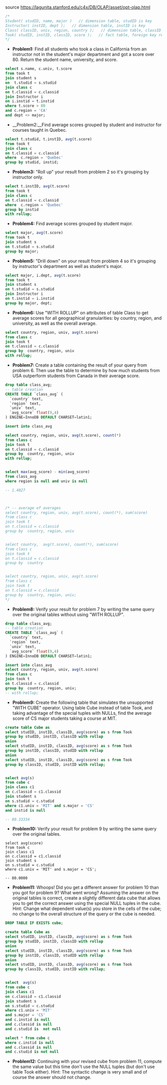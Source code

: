 
source https://lagunita.stanford.edu/c4x/DB/OLAP/asset/opt-olap.html

``` sql
/*
Student( studID, name, major )   // dimension table, studID is key
Instructor( instID, dept );   // dimension table, instID is key
Class( classID, univ, region, country );   // dimension table, classID is key
Took( studID, instID, classID, score );   // fact table, foreign key references to dimension tables
*/
```

*  __Problem1:__ Find all students who took a class in California from an instructor not in the student's major department and got a score over 80. Return the student name, university, and score.

``` sql
select s.name, c.univ, t.score
from took t 
join student s 
on  t.studid = s.studid
join class c
on t.classid = c.classid
join Instructor i
on i.instid = t.instid
where t.score > 80 
and c.region = 'CA'
and dept <> major;
```

*  __Problem2:__Find average scores grouped by student and instructor for courses taught in Quebec.

``` sql
select t.studid, t.instID, avg(t.score)
from took t 
join class c
on t.classid = c.classid
where  c.region = 'Quebec'
group by studid, instid;
```

* __Problem3:__ "Roll up" your result from problem 2 so it's grouping by instructor only.

``` sql
select t.instID, avg(t.score)
from took t 
join class c
on t.classid = c.classid
where  c.region = 'Quebec'
group by instid
with rollup;
```

* __Problem4:__ Find average scores grouped by student major.
``` sql
select major, avg(t.score)
from took t 
join student s
on t.studid = s.studid
group by major;
```


* __Problem5:__ "Drill down" on your result from problem 4 so it's grouping by instructor's department as well as student's major.
``` sql
select major, i.dept, avg(t.score)
from took t 
join student s
on t.studid = s.studid
join Instructor i
on t.instid = i.instid
group by major, dept;
```

* __Problem6:__ Use "WITH ROLLUP" on attributes of table Class to get average scores for all geographical granularities: by country, region, and university, as well as the overall average.
``` sql
select country, region, univ, avg(t.score)
from class c
join took t
on t.classid = c.classid
group by  country, region, univ
with rollup;
```

* __Problem7:__ Create a table containing the result of your query from problem 6. Then use the table to determine by how much students from USA outperform students from Canada in their average score.

``` sql
drop table class_avg;
-- table creation
CREATE TABLE `class_avg` (
  `country` text,
  `region` text,
  `univ` text,
  `avg_score` float(9,4)
) ENGINE=InnoDB DEFAULT CHARSET=latin1;

insert into class_avg 

select country, region, univ, avg(t.score), count(*)
from class c
join took t
on t.classid = c.classid
group by  country, region, univ
with rollup;


select max(avg_score) - min(avg_score)
from class_avg
where region is null and univ is null

-- 1.4027



/* -- average of averages
select country, region, univ, avg(t.score), count(*), sum(score)
from class c
join took t
on t.classid = c.classid
group by  country, region, univ


select country,  avg(t.score), count(*), sum(score)
from class c
join took t
on t.classid = c.classid
group by  country


select country, region, univ, avg(t.score)
from class c
join took t
on t.classid = c.classid
group by  country, region, univ;
*/

```

*  __Problem8:__ Verify your result for problem 7 by writing the same query over the original tables without using "WITH ROLLUP".
``` sql
drop table class_avg;
-- table creation
CREATE TABLE `class_avg` (
  `country` text,
  `region` text,
  `univ` text,
  `avg_score` float(9,4)
) ENGINE=InnoDB DEFAULT CHARSET=latin1;

insert into class_avg 
select country, region, univ, avg(t.score)
from class c
join took t
on t.classid = c.classid
group by  country, region, univ;
-- with rollup;
```
* __Problem9:__ Create the following table that simulates the unsupported "WITH CUBE" operator.
Using table Cube instead of table Took, and taking advantage of the special tuples with NULLs, 
find the average score of CS major students taking a course at MIT.
``` sql
create table Cube as
select studID, instID, classID, avg(score) as s from Took
group by studID, instID, classID with rollup
union
select studID, instID, classID, avg(score) as s from Took
group by instID, classID, studID with rollup
union
select studID, instID, classID, avg(score) as s from Took
group by classID, studID, instID with rollup;


select avg(s)
from cube c
join class c1
on c.classid = c1.classid
join student s
on s.studid = c.studid
where c1.univ = 'MIT' and s.major = 'CS'
and instid is null

-- 80.33334

```

* __Problem10:__  Verify your result for problem 9 by writing the same query over the original tables.

```
select avg(score)
from took c
join class c1
on c.classid = c1.classid
join student s
on s.studid = c.studid
where c1.univ = 'MIT' and s.major = 'CS';

-- 80.0000
```

* __Problem11:__ Whoops! Did you get a different answer for problem 10 than you got for problem 9? 
What went wrong? Assuming the answer on the original tables is correct, 
create a slightly different data cube that allows you to get the correct answer 
using the special NULL tuples in the cube. 
Hint: Change what dependent value(s) you store in the cells of the cube; 
no change to the overall structure of the query or the cube is needed.
``` sql
DROP TABLE IF EXISTS cube;

create table Cube as
select studID, instID, classID, avg(score) as s from Took
group by studID, instID, classID with rollup
union
select studID, instID, classID, avg(score) as s from Took
group by instID, classID, studID with rollup
union
select studID, instID, classID, avg(score) as s from Took
group by classID, studID, instID with rollup;


select  avg(s)
from cube c
join class c1
on c.classid = c1.classid
join student s
on s.studid = c.studid
where c1.univ = 'MIT' 
and s.major = 'CS'
and c.instid is null
and c.classid is null
and c.studid is  not null

select * from cube c
where c.instid is null
and c.classid is null
and c.studid is not null

```

*  __Problem12:__ Continuing with your revised cube from problem 11, compute the same value but this time don't 
use the NULL tuples (but don't use table Took either). 
Hint: The syntactic change is very small and of course the answer should not change.
```sql
```
